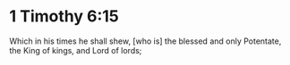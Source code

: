 # 1 Timothy 6:15

Which in his times he shall shew, [who is] the blessed and only Potentate, the King of kings, and Lord of lords;